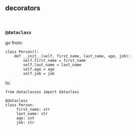 ## decorators

<br>

### `@dataclass`

go from:

```
class Person():
    def __init__(self, first_name, last_name, age, job):
        self.first_name = first_name
        self.last_name = last_name
        self.age = age
        self.job = job
```

to:

```
from dataclasses import dataclass

@dataclass
class Person:
     first_name: str
     last_name: str
     age: int
     job: str
```
